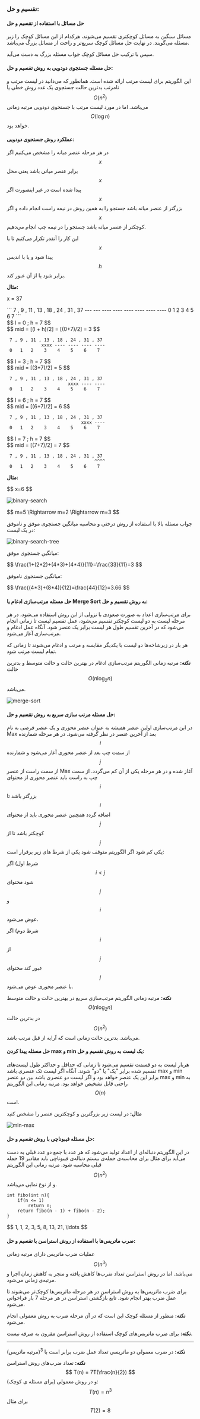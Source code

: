### تقسیم و حل:
#### حل مسائل با استفاده از تقسیم و حل
مسائل سنگین به مسائل کوچکتری تقسیم می‌شوند، هرکدام از این مسائل کوچک را زیر مسئله می‌گویند. در نهایت حل مسائل کوچک سریع‌تر و راحت از مسائل بزرگ می‌باشد.

سپس با ترکیب حل مسائل کوچک جواب مسئله بزرگ به دست می‌آید.

#### حل مسئله جستجوی دودویی به روش تقسیم و حل:
این الگوریتم برای لیست مرتب ارائه شده است. همانطور که می‌دانید در لیست مرتب و نامرتب بدترین حالت جستجوی یک عدد روش خطی یا $$ O(n^2) $$ می‌باشد. اما در مورد لیست مرتب با جستجوی دودویی مرتبه زمانی $$ O(\log {n}) $$ خواهد بود.

#### عملکرد روش جستجوی دودویی:
در هر مرحله عنصر میانه را مشخص می‌کنیم اگر $$ x $$ برابر عنصر میانی باشد یعنی محل $$ x $$ پیدا شده است در غیر اینصورت اگر $$ x $$ بزرگتر از عنصر میانه باشد جستجو را به همین روش در نیمه راست انجام داده و اگر $$ x $$ کوچکتر از عنصر میانه باشد جستجو را در نیمه چپ انجام می‌دهیم.

این کار را آنقدر تکرار می‌کنیم تا یا $$ x $$ پیدا شود و یا با اندیس $$ h $$ برابر شود یا از آن عبور کند.

**مثال:**

<p style="text-align:left">x = 37</p>
```
 7 , 9 , 11 , 13 , 18 , 24 , 31 , 37
--- --- ---- ---- ---- ---- ---- ----
 0   1   2    3    4    5    6    7
```
<div style="text-align:left">
$$ l = 0 ; h = 7 $$<br/>
$$ mid = [(l + h)/2] = [(0+7)/2] = 3 $$
</div>

```
 7 , 9 , 11 , 13 , 18 , 24 , 31 , 37
             xxxx ---- ---- ---- ----
 0   1   2    3    4    5    6    7
```
<div style="text-align:left">
$$ l = 3 ; h = 7 $$<br/>
$$ mid = [(3+7)/2] = 5 $$
</div>

```
 7 , 9 , 11 , 13 , 18 , 24 , 31 , 37
                       xxxx ---- ----
 0   1   2    3    4    5    6    7
```
<div style="text-align:left">
$$ l = 6 ; h = 7 $$<br/>
$$ mid = [(6+7)/2] = 6 $$
</div>

```
 7 , 9 , 11 , 13 , 18 , 24 , 31 , 37
                            xxxx ----
 0   1   2    3    4    5    6    7
```
<div style="text-align:left">
$$ l = 7 ; h = 7 $$<br/>
$$ mid = [(7+7)/2] = 7 $$
</div>

```
 7 , 9 , 11 , 13 , 18 , 24 , 31 , 37
                                 ^^^^
 0   1   2    3    4    5    6    7
```

**مثال:**
<div style="text-align:left">
$$ x=6 $$
</div>

![binary-search](/algorithm/images/binary-search.svg)

<div style="text-align:left">
$$ m=5 \Rightarrow m=2 \Rightarrow m=3 $$
</div>

جواب مسئله بالا با استفاده از روش درختی و محاسبه میانگین جستجوی موفق و ناموفق در یک لیست:


![binary-search-tree](/algorithm/images/binary-search-tree.svg)


میانگین جستجوی موفق:
<div style="text-align:left">
$$ \frac{1+(2*2)+(4*3)+(4*4)}{11}=\frac{33}{11}=3 $$
</div>

میانگین جستجوی ناموفق:
<div style="text-align:left">
$$ \frac{(4*3)+(8*4)}{12}=\frac{44}{12}=3.66 $$
</div>

#### حل مسئله مرتب‌سازی ادغام یا Merge Sort به روش تقسیم و حل:
برای مرتب‌سازی اعداد به صورت صعودی یا نزولی از این روش استفاده می‌شود، در هر مرحله لیست به دو لیست کوچکتر تقسیم می‌شود‌، عمل تقسیم لیست تا زمانی انجام می‌شود که در آخرین تقسیم طول هر لیست برابر یک عنصر شود. آنگاه عمل ادغام و مرتب‌سازی آغاز می‌شود.

هر بار در زیرشاخه‌ها دو لیست با یکدیگر مقایسه و مرتب و ادغام می‌شوند تا زمانی که تمام لیست مرتب شود.

**نکته:** مرتبه زمانی الگوریتم مرتب‌سازی ادغام در بهترین حالت و حالت متوسط و بدترین حالت $$ O(n\log_{2} n) $$ می‌باشد.

![merge-sort](/algorithm/images/merge-sort.svg)

#### حل مسئله مرتب سازی سریع به روش تقسیم و حل:
در این مرتب‌سازی اولین عنصر همیشه به عنوان عنصر محوری و یک عنصر فرضی به نام Max بعد از آخرین عنصر در نظر گرفته می‌شود. در هر مرحله شمارنده $$ i $$ از سمت چپ بعد از عنصر محوری آغاز می‌شود و شمارنده $$ j $$ از سمت راست از عنصر Max آغاز شده و در هر مرحله یکی از آن کم می‌گردد. از سمت چپ به راست باید عنصر محوری از محتوای $$ i $$ بزرگتر باشد تا $$ i $$ اضافه گردد همچنین عنصر محوری باید از محتوای $$ j $$ کوچکتر باشد تا از $$ j $$ یکی کم شود اگر الگوریتم متوقف شود یکی از شرط های زیر برقرار است:

شرط اول) اگر  $$ i < j $$ شود محتوای $$ j $$ و $$ i $$ عوض می‌شود.

شرط دوم) اگر $$ i $$ از $$ j $$ عبور کند محتوای $$ j $$ با عنصر محوری عوض می‌شود.



**نکته:** مرتبه زمانی الگوریتم مرتب‌سازی سریع در بهترین حالت و حالت متوسط $$ O(n\log_{2} n) $$ در بدترین حالت $$ O(n^2) $$ می‌باشد. بدترین حالت زمانی است که آرایه از قبل مرتب باشد.

#### حل مسئله پیدا کردن max و min یک لیست به روش تقسیم و حل:
هربار لیست به دو قسمت تقسیم می‌شود تا زمانی که حداقل و حداکثر طول لیست‌های تقسیم شده برابر "یک" یا "دو" شوند. آنگاه اگر لیست تک عنصری باشد max و min برابر این یک عنصر خواهد بود و اگر لیست دو عنصری باشد بین دو عنصر max و min به راحتی قابل تشخیص خواهد بود. مرتبه زمانی این الگوریتم $$ O(n) $$ است.

**مثال:** در لیست زیر بزرگترین و کوچکترین عنصر را مشخص کنید

![min-max](/algorithm/images/min-max.svg)

#### حل مسئله فیبوناچی با روش تقسیم و حل:
در این الگوریتم دنباله‌ای از اعداد تولید می‌شود که هر عدد با جمع دو عدد قبلی به دست می‌آید برای مثال برای محاسبه‌ی جمله‌ی بیستم دنباله‌ی فیبوناچی باید مقادیر 19 جمله قبلی محاسبه شود. مرتبه زمانی این الگوریتم $$ O(n^2) $$ و از نوع نمایی می‌باشد. 

```
int fibo(int n){
    if(n <= 1)
        return n;
    return fibo(n - 1) + fibo(n - 2);
}
```
<div style="text-align:left">$$
1, 1, 2, 3, 5, 8, 13, 21, \ldots
$$</div>

#### ضرب ماتریس‌ها با استفاده از روش استراسن با تقسیم و حل:
عملیات ضرب ماتریس دارای مرتبه زمانی $$ O(n^3) $$ می‌باشد. اما در روش استراسن تعداد ضرب‌ها کاهش یافته و منجر به کاهش زمان اجرا و مرتبه‌ی زمانی می‌شود.

برای ضرب ماتریس‌ها به روش استراسن در هر مرحله ماتریس‌ها کوچک‌تر می‌شوند تا عمل ضرب بهتر انجام شود. تابع بازگشتی استراسن در هر مرحله 7 بار فراخوانی می‌شود.

**نکته:** منظور از مسئله کوچک این است که در آن مرحله ضرب به روش معمولی انجام می‌شود.

**نکته:** برای ضرب ماتریس‌های کوچک استفاده از روش استراسن مقرون به صرفه نیست.

---

**نکته:** در ضرب معمولی دو ماتریسی تعداد عمل ضرب برابر است با <sup>3</sup>(مرتبه ماتریس)

**نکته:** تعداد ضرب‌های روش استراسن $$ T(n) = 7T(\frac{n}{2}) $$
و در روش معمولی (برای مسئله ی کوچک): $$ T(n) = n^3 $$ برای مثال $$ T(2) = 8 $$